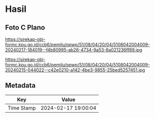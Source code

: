 # Hasil

## Foto C Plano

https://sirekap-obj-formc.kpu.go.id/ccb6/pemilu/ppwp/51/08/04/20/04/5108042004009-20240217-184019--f4b80995-ab26-4734-9a53-8a021236ff89.jpg

https://sirekap-obj-formc.kpu.go.id/ccb6/pemilu/ppwp/51/08/04/20/04/5108042004009-20240215-044022--c42e0210-a142-4be3-9855-25bed5257451.jpg


## Metadata

| Key        | Value               |
| ---------- | ------------------- |
| Time Stamp | 2024-02-17 19:00:04 |



